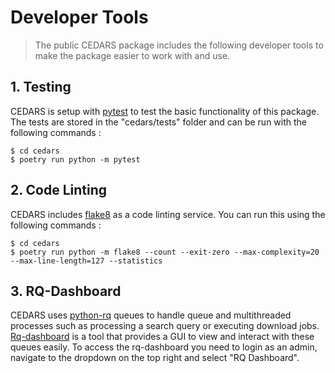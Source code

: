 # Developer Tools

> The public CEDARS package includes the following developer tools to make the package easier to work with and use.


## 1. Testing

CEDARS is setup with [pytest](https://docs.pytest.org/en/stable/) to test the basic functionality of this package. The tests are stored in the "cedars/tests" folder and can be run with the following commands :

```shell
$ cd cedars
$ poetry run python -m pytest
```

## 2. Code Linting

CEDARS includes [flake8](https://flake8.pycqa.org/en/latest/) as a code linting service. You can run this using the following commands :

```shell
$ cd cedars
$ poetry run python -m flake8 --count --exit-zero --max-complexity=20 --max-line-length=127 --statistics
```


## 3. RQ-Dashboard

CEDARS uses [python-rq](https://python-rq.org/) queues to handle queue and multithreaded processes such as processing a search query or executing download jobs. [Rq-dashboard](https://github.com/Parallels/rq-dashboard) is a tool that provides a GUI to view and interact with these queues easily. To access the rq-dashboard you need to login as an admin, navigate to the dropdown on the top right and select "RQ Dashboard".